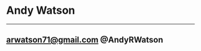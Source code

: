 
Andy Watson
============

-------------------    
arwatson71@gmail.com
@AndyRWatson
-------------------  
